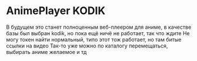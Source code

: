 # AnimePlayer KODIK
В будущем это станет полноценным веб-плеером для аниме, в качестве базы был выбран kodik, но пока ещё ничё не работает, так что ждите
Не могу токен найти нормальный, типо этот тож работает, но там битые ссылки на видео
Так-то уже можно по каталогу перемещаться, выбирать аниме желаемое и тд
